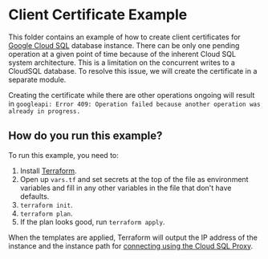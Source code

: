 # Client Certificate Example

This folder contains an example of how to create client certificates for [Google Cloud SQL](https://cloud.google.com/sql/) database instance. 
There can be only one pending operation at a given point of time because of the inherent Cloud SQL system architecture.
This is a limitation on the concurrent writes to a CloudSQL database. To resolve this issue,
we will create the certificate in a separate module.

Creating the certificate while there are other operations ongoing will result in `googleapi: Error 409: Operation failed because another operation was already in progress.`


## How do you run this example?

To run this example, you need to:

1. Install [Terraform](https://www.terraform.io/).
1. Open up `vars.tf` and set secrets at the top of the file as environment variables and fill in any other variables in
   the file that don't have defaults. 
1. `terraform init`.
1. `terraform plan`.
1. If the plan looks good, run `terraform apply`.

When the templates are applied, Terraform will output the IP address of the instance and the instance path for [connecting using the Cloud SQL Proxy](https://cloud.google.com/sql/docs/mysql/connect-admin-proxy). 
